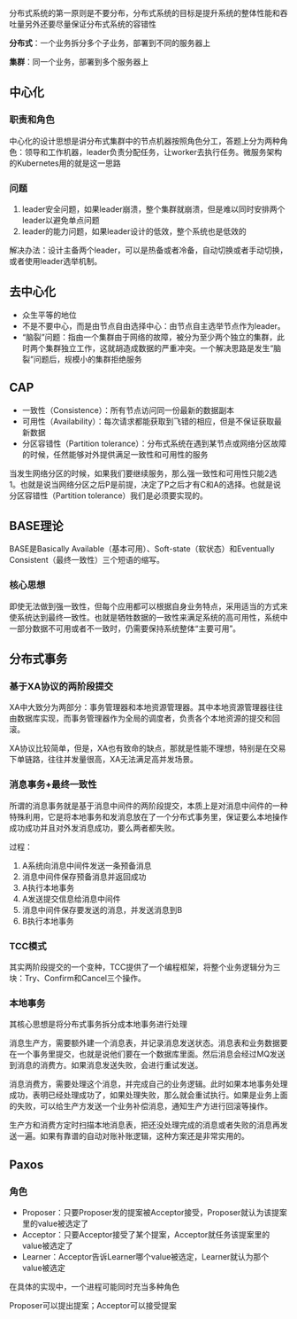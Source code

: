 分布式系统的第一原则是不要分布，分布式系统的目标是提升系统的整体性能和吞吐量另外还要尽量保证分布式系统的容错性

**分布式**：一个业务拆分多个子业务，部署到不同的服务器上

**集群**：同一个业务，部署到多个服务器上

## 中心化

### 职责和角色

中心化的设计思想是讲分布式集群中的节点机器按照角色分工，答题上分为两种角色：领导和工作机器，leader负责分配任务，让worker去执行任务。微服务架构的Kubernetes用的就是这一思路

### 问题

1. leader安全问题，如果leader崩溃，整个集群就崩溃，但是难以同时安排两个leader以避免单点问题
2. leader的能力问题，如果leader设计的低效，整个系统也是低效的

解决办法：设计主备两个leader，可以是热备或者冷备，自动切换或者手动切换，或者使用leader选举机制。

## 去中心化

- 众生平等的地位
- 不是不要中心，而是由节点自由选择中心：由节点自主选举节点作为leader。
- “脑裂”问题：指由一个集群由于网络的故障，被分为至少两个独立的集群，此时两个集群独立工作，这就胡造成数据的严重冲突。一个解决思路是发生“脑裂”问题后，规模小的集群拒绝服务

## CAP

- 一致性（Consistence）：所有节点访问同一份最新的数据副本
- 可用性（Availability）：每次请求都能获取到飞错的相应，但是不保证获取最新数据
- 分区容错性（Partition tolerance）：分布式系统在遇到某节点或网络分区故障的时候，任然能够对外提供满足一致性和可用性的服务

当发生网络分区的时候，如果我们要继续服务，那么强一致性和可用性只能2选1。也就是说当网络分区之后P是前提，决定了P之后才有C和A的选择。也就是说分区容错性（Partition tolerance）我们是必须要实现的。

## BASE理论

BASE是Basically Available（基本可用）、Soft-state（软状态）和Eventually Consistent（最终一致性）三个短语的缩写。

### 核心思想

即使无法做到强一致性，但每个应用都可以根据自身业务特点，采用适当的方式来使系统达到最终一致性。也就是牺牲数据的一致性来满足系统的高可用性，系统中一部分数据不可用或者不一致时，仍需要保持系统整体“主要可用”。

## 分布式事务

### 基于XA协议的两阶段提交

XA中大致分为两部分：事务管理器和本地资源管理器。其中本地资源管理器往往由数据库实现，而事务管理器作为全局的调度者，负责各个本地资源的提交和回滚。

XA协议比较简单，但是，XA也有致命的缺点，那就是性能不理想，特别是在交易下单链路，往往并发量很高，XA无法满足高并发场景。

### 消息事务+最终一致性

所谓的消息事务就是基于消息中间件的两阶段提交，本质上是对消息中间件的一种特殊利用，它是将本地事务和发消息放在了一个分布式事务里，保证要么本地操作成功成功并且对外发消息成功，要么两者都失败。

过程：

1. A系统向消息中间件发送一条预备消息
2. 消息中间件保存预备消息并返回成功
3. A执行本地事务
4. A发送提交信息给消息中间件
5. 消息中间件保存要发送的消息，并发送消息到B
6. B执行本地事务

### TCC模式

其实两阶段提交的一个变种，TCC提供了一个编程框架，将整个业务逻辑分为三块：Try、Confirm和Cancel三个操作。

### 本地事务

其核心思想是将分布式事务拆分成本地事务进行处理

消息生产方，需要额外建一个消息表，并记录消息发送状态。消息表和业务数据要在一个事务里提交，也就是说他们要在一个数据库里面。然后消息会经过MQ发送到消息的消费方。如果消息发送失败，会进行重试发送。

消息消费方，需要处理这个消息，并完成自己的业务逻辑。此时如果本地事务处理成功，表明已经处理成功了，如果处理失败，那么就会重试执行。如果是业务上面的失败，可以给生产方发送一个业务补偿消息，通知生产方进行回滚等操作。

生产方和消费方定时扫描本地消息表，把还没处理完成的消息或者失败的消息再发送一遍。如果有靠谱的自动对账补账逻辑，这种方案还是非常实用的。

## Paxos

### 角色

- Proposer：只要Proposer发的提案被Acceptor接受，Proposer就认为该提案里的value被选定了
- Acceptor：只要Acceptor接受了某个提案，Acceptor就任务该提案里的value被选定了
- Learner：Acceptor告诉Learner哪个value被选定，Learner就认为那个value被选定

在具体的实现中，一个进程可能同时充当多种角色

Proposer可以提出提案；Acceptor可以接受提案